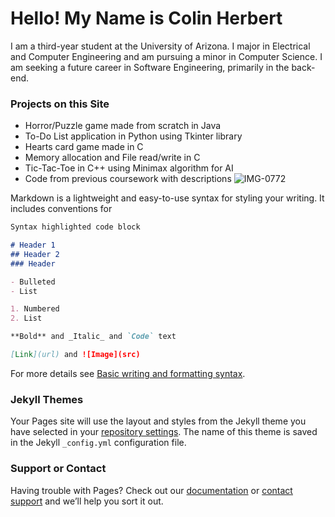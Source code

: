# Hello! My Name is Colin Herbert

I am a third-year student at the University of Arizona. I major in Electrical and Computer Engineering and am pursuing a minor in Computer Science. I am seeking a future career in Software Engineering, primarily in the back-end.

### Projects on this Site
- Horror/Puzzle game made from scratch in Java
- To-Do List application in Python using Tkinter library
- Hearts card game made in C
- Memory allocation and File read/write in C
- Tic-Tac-Toe in C++ using Minimax algorithm for AI
- Code from previous coursework with descriptions
![IMG-0772](https://user-images.githubusercontent.com/89946762/145726769-40f76dae-3826-4b02-b16a-75c9286afb4b.PNG)

Markdown is a lightweight and easy-to-use syntax for styling your writing. It includes conventions for

```markdown
Syntax highlighted code block

# Header 1
## Header 2
### Header 

- Bulleted
- List

1. Numbered
2. List

**Bold** and _Italic_ and `Code` text

[Link](url) and ![Image](src)
```

For more details see [Basic writing and formatting syntax](https://docs.github.com/en/github/writing-on-github/getting-started-with-writing-and-formatting-on-github/basic-writing-and-formatting-syntax).

### Jekyll Themes

Your Pages site will use the layout and styles from the Jekyll theme you have selected in your [repository settings](https://github.com/colinherbs13/colinherbs13.github.io/settings/pages). The name of this theme is saved in the Jekyll `_config.yml` configuration file.

### Support or Contact

Having trouble with Pages? Check out our [documentation](https://docs.github.com/categories/github-pages-basics/) or [contact support](https://support.github.com/contact) and we’ll help you sort it out.
